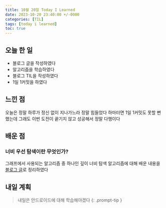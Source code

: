 ```yaml
---
title: 10월 20일 Today I Learned
date: 2023-10-20 23:40:00 +/-0000
categories: [TIL]
tags: [today i learned]
toc: true
---
```


## 오늘 한 일

* 블로그 글을 작성하였다
* 알고리즘을 학습하였다
* 블로그 TIL을 작성하였다
* 1일 1커밋을 하였다

## 느낀 점

오늘은 정말 하루가 정신 없이 지나가느라 정말 힘들었다 하마터면 1일 1커밋도 못할 뻔 했는데 그래도 이번 도전이 끝기지 않고 성공해서 정말 다행이다

## 배운 점

### 너비 우선 탐색이란 무엇인가?

그래프에서 사용되는 알고리즘 중 하나인 깊이 너비 탐색 알고리즘에 대해 배운 내용을 [블로그 글](https://jangwoojun.github.io/posts/%EB%84%88%EB%B9%84-%EC%9A%B0%EC%84%A0-%ED%83%90%EC%83%89-%EC%95%8C%EA%B3%A0%EB%A6%AC%EC%A6%98%EC%9D%B4%EB%9E%80/)로 정리하였다

## 내일 계획

> 내일은 안드로이드에 대해 학습해야겠다
{: .prompt-tip }

